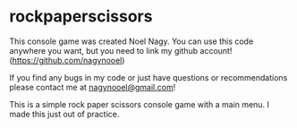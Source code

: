 # rockpaperscissors

This console game was created Noel Nagy.
You can use this code anywhere you want, but you need to link my github account! (https://github.com/nagynooel)

If you find any bugs in my code or just have questions or recommendations please contact me at nagynooel@gmail.com!

This is a simple rock paper scissors console game with a main menu.
I made this just out of practice.
